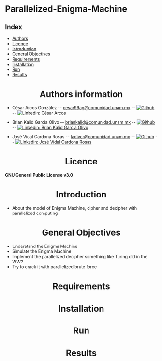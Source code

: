 # Parallelized-Enigma-Machine

## **Index**
<ul>
  <li><a href="#authors">Authors</a></li>
  <li><a href="#licence">Licence</a></li>
  <li><a href="#introduction">Introduction</a></li>
  <li><a href="#objectives">General Objectives</a></li>
  <li><a href="#requirements">Requirements</a></li>
  <li><a href="#installation">Installation</a></li>
  <li><a href="#run">Run</a></li>
  <li><a href="#results">Results</a></li>
  
</ul>

<center><h1><strong><a name = "authors">Authors information</a></strong></h1></center>

* César Arcos González -- cesar99ag@comunidad.unam.mx -- [![Github](https://img.shields.io/badge/-racec9999-black?style=flat-square&logo=Github&logoColor=white&link=https://www.github.com/in/Cesar-p-singh/)](https://github.com/racec9999) -- [![Linkedin: César Arcos](https://img.shields.io/badge/-César_Arcos-blue?style=flat-square&logo=Linkedin&logoColor=white&link=https://www.linkedin.com/in/Cesar-p-singh/)](https://www.linkedin.com/in/cesar-arcos/)

 
* Brian Kalid García Olivo -- briankalid@comunidad.unam.mx -- [![Github](https://img.shields.io/badge/-briankalid-black?style=flat-square&logo=Github&logoColor=white&link=https://www.github.com/in/Brian-p-singh/)](https://github.com/briankalid/) -- [![Linkedin: Brian Kalid García Olivo](https://img.shields.io/badge/-Brian_Kalid_García_Olivo-blue?style=flat-square&logo=Linkedin&logoColor=white&link=https://www.linkedin.com/in/Kalid-p-singh/)](https://www.linkedin.com/in/briankalid/)

* José Vidal Cardona Rosas -- ladivcr@comunidad.unam.mx -- [![Github](https://img.shields.io/badge/-Ladivcr-black?style=flat-square&logo=Github&logoColor=white&link=https://www.github.com/in/Vidal-p-singh/)](https://github.com/Ladivcr/) -- [![Linkedin: José Vidal Cardona Rosas](https://img.shields.io/badge/-José_Vidal_Cardona_Rosas-blue?style=flat-square&logo=Linkedin&logoColor=white&link=https://www.linkedin.com/in/Vidal-p-singh/)](https://www.linkedin.com/in/jos%C3%A9-vidal-cardona-rosas-006010179/)


<center><h1><strong><a name = "licence">Licence</a></strong></h1></center>

**GNU General Public License v3.0**

<center><h1><strong><a name = "introduction">Introduction</a></strong></h1></center> 

* About the model of Enigma Machine, cipher and decipher with parallelized computing

<center><h1><strong><a name = "objectives">General Objectives</a></strong></h1></center> 

* Understand the Enigma Machine
* Simulate the Enigma Machine
* Implement the parallelized decipher something like Turing did in the WW2 
* Try to crack it with parallelized brute force 


<center><h1><strong><a name = "requirements">Requirements</a></strong></h1></center> 


<center><h1><strong><a name = "installation">Installation</a></strong></h1></center> 

<center><h1><strong><a name = "run">Run</a></strong></h1></center> 

<center><h1><strong><a name = "results">Results</a></strong></h1></center> 

